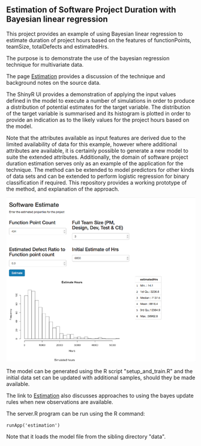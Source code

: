 ## Estimation of Software Project Duration with Bayesian linear regression

This project provides an example of using Bayesian linear regression to estimate 
duration of project hours based on the features of functionPoints, teamSize, totalDefects and estimatedHrs.

The purpose is to demonstrate the use of the bayesian regression technique for multivariate data.

The page [Estimation](estimation.pdf) provides a discussion of the technique and background notes on the source data.

The ShinyR UI provides a demonstration of applying the input values defined in the model to execute 
a number of simulations in order to produce a distribution of potential estimates for the target variable.
The distribution of the target variable is summarised and its histogram is plotted in order to provide an
indication as to the likely values for the project hours based on the model.

Note that the attributes available as input features are derived due to the limited availability of data
for this example, however where additional attributes are available, it is certainly possible to
generate a new model to suite the extended attributes. Additionally, the domain of software project duration
estimation serves only as an example of the application for the technique. The method can be extended to model predictors for other kinds of data sets and can be extended to perform logistic regression for binary classification if required. This repository provides a working prototype of the method, and explanation of the approach.

![UI Screenshot](ui_screenshot.png)

The model can be generated using the R script "setup_and_train.R" and the initial data set can be updated with
additional samples, should they be made available.

The link to [Estimation](estimation.pdf) also discusses approaches to using the bayes update rules when new observations are available.

The server.R program can be run using the R command:

```
runApp('estimation')
```

Note that it loads the model file from the sibling directory "data".
